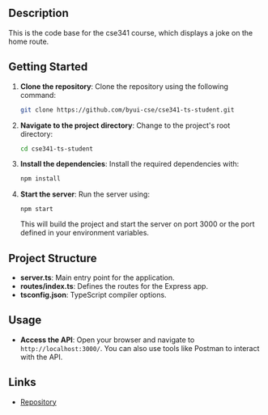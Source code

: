 ## Description
This is the code base for the cse341 course, which displays a joke on the home route.

## Getting Started

1. **Clone the repository**: Clone the repository using the following command:
   ```bash
   git clone https://github.com/byui-cse/cse341-ts-student.git
   ```

2. **Navigate to the project directory**: Change to the project's root directory:
   ```bash
   cd cse341-ts-student
   ```

3. **Install the dependencies**: Install the required dependencies with:
   ```bash
   npm install
   ```

4. **Start the server**: Run the server using:
   ```
   npm start
   ```
   This will build the project and start the server on port 3000 or the port defined in your environment variables.

## Project Structure

- **server.ts**: Main entry point for the application.
- **routes/index.ts**: Defines the routes for the Express app.
- **tsconfig.json**: TypeScript compiler options.

## Usage

- **Access the API**: Open your browser and navigate to `http://localhost:3000/`. You can also use tools like Postman to interact with the API.

## Links
- [Repository](https://github.com/byui-cse/cse341-ts-student/tree/L01-class-complete)

